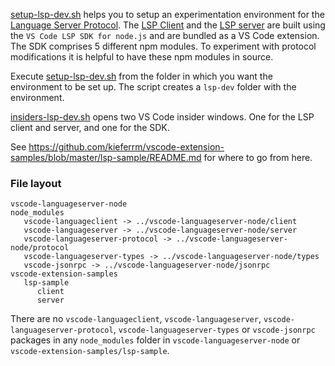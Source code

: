 [setup-lsp-dev.sh](https://github.com/kieferrm/lsp-dev-setup/blob/master/setup-lsp-dev.sh) helps you to setup an experimentation environment for the [Language Server Protocol](https://microsoft.github.io/language-server-protocol). The [LSP Client](https://github.com/kieferrm/vscode-extension-samples/tree/master/lsp-sample/client) and the [LSP server](https://github.com/kieferrm/vscode-extension-samples/tree/master/lsp-sample/server) are built using the `VS Code LSP SDK for node.js` and are bundled as a VS Code extension. The SDK comprises 5 different npm modules. To experiment with protocol modifications it is helpful to have these npm modules in source.

Execute [setup-lsp-dev.sh](https://github.com/kieferrm/lsp-dev-setup/blob/master/setup-lsp-dev.sh) from the folder in which you want the environment to be set up. The script creates a `lsp-dev` folder with the environment.

[insiders-lsp-dev.sh](https://github.com/kieferrm/lsp-dev-setup/blob/master/insiders-lsp-dev.sh) opens two VS Code insider windows. One for the LSP client and server, and one for the SDK.

See https://github.com/kieferrm/vscode-extension-samples/blob/master/lsp-sample/README.md for where to go from here.

### File layout
```
vscode-languageserver-node
node_modules
   vscode-languageclient -> ../vscode-languageserver-node/client
   vscode-languageserver -> ../vscode-languageserver-node/server
   vscode-languageserver-protocol -> ../vscode-languageserver-node/protocol
   vscode-languageserver-types -> ../vscode-languageserver-node/types
   vscode-jsonrpc -> ../vscode-languageserver-node/jsonrpc
vscode-extension-samples
   lsp-sample
      client
      server
```
There are no `vscode-languageclient`, `vscode-languageserver`, `vscode-languageserver-protocol`, `vscode-languageserver-types` or `vscode-jsonrpc` packages in any `node_modules` folder in `vscode-languageserver-node` or `vscode-extension-samples/lsp-sample`.
